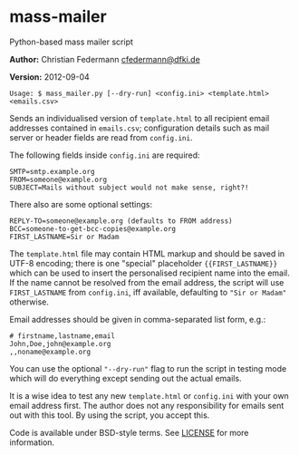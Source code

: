 mass-mailer
===========

Python-based mass mailer script

__Author:__ Christian Federmann <cfedermann@dfki.de>

__Version:__ 2012-09-04

    Usage: $ mass_mailer.py [--dry-run] <config.ini> <template.html> <emails.csv>

Sends an individualised version of `template.html` to all recipient email
addresses contained in `emails.csv`;  configuration details such as mail server
or header fields are read from `config.ini`.

The following fields inside `config.ini` are required:

    SMTP=smtp.example.org
    FROM=someone@example.org
    SUBJECT=Mails without subject would not make sense, right?!

There also are some optional settings:

    REPLY-TO=someone@example.org (defaults to FROM address)
    BCC=someone-to-get-bcc-copies@example.org
    FIRST_LASTNAME=Sir or Madam

The `template.html` file may contain HTML markup and should be saved in UTF-8
encoding;  there is one "special" placeholder `{{FIRST_LASTNAME}}` which can be
used to insert the personalised recipient name into the email.  If the name
cannot be resolved from the email address, the script will use `FIRST_LASTNAME`
from `config.ini`, iff available, defaulting to `"Sir or Madam"` otherwise.

Email addresses should be given in comma-separated list form, e.g.:

    # firstname,lastname,email
    John,Doe,john@example.org
    ,,noname@example.org

You can use the optional `"--dry-run"` flag to run the script in testing mode
which will do everything except sending out the actual emails.

It is a wise idea to test any new `template.html` or `config.ini` with your own
email address first.  The author does not any responsibility for emails sent
out with this tool.  By using the script, you accept this.

Code is available under BSD-style terms.  See [LICENSE][1] for more information.

[1]: https://raw.github.com/cfedermann/mass-mailer/master/LICENSE